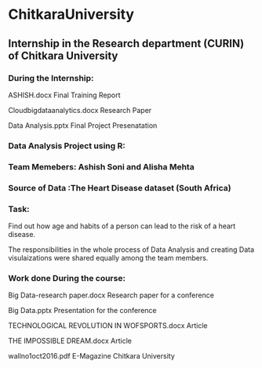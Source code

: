 # ChitkaraUniversity

## Internship in the Research department (CURIN) of Chitkara University

### During the Internship:

ASHISH.docx	                            	Final Training Report

Cloudbigdataanalytics.docx	            	Research Paper 

Data Analysis.pptx                      	Final Project Presenatation

### Data Analysis Project using R:

### Team Memebers: Ashish Soni and Alisha Mehta

### Source of Data :The Heart Disease dataset (South Africa) 

### Task: 
Find out how age and habits of a person can lead to the risk of a heart disease.

The responsibilities in the whole process of Data Analysis and creating Data visulaizations were shared equally among the team members. 









### Work done During the course: 

Big Data-research paper.docx	                            Research paper for a conference 

Big Data.pptx	                                            Presentation for the conference

TECHNOLOGICAL REVOLUTION IN WOFSPORTS.docx	              Article 

THE IMPOSSIBLE DREAM.docx	                                Article 

wallno1oct2016.pdf	                                      E-Magazine Chitkara University
  

